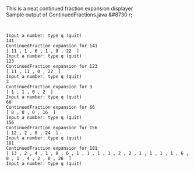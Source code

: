 This is a neat continued fraction expansion displayer
<br>
Sample output of  ContinuedFractions.java 
&#8730 r; 

<pre>
<code>

Input a number: type q (quit)
141
ContinuedFraction expansion for 141
[ 11 , 1 , 6 , 1 , 0 , 22  ] 
Input a number: type q (quit)
123
ContinuedFraction expansion for 123
[ 11 , 11 , 0 , 22  ] 
Input a number: type q (quit)
3
ContinuedFraction expansion for 3
[ 1 , 1 , 0 , 2  ] 
Input a number: type q (quit)
66
ContinuedFraction expansion for 66
[ 8 , 8 , 0 , 16  ] 
Input a number: type q (quit)
156
ContinuedFraction expansion for 156
[ 12 , 2 , 0 , 24  ] 
Input a number: type q (quit)
181
ContinuedFraction expansion for 181
[ 13 , 2 , 4 , 1 , 8 , 6 , 1 , 1 , 1 , 1 , 2 , 2 , 1 , 1 , 1 , 1 , 6 , 8 , 1 , 4 , 2 , 0 , 26  ] 
Input a number: type q (quit)


</code>
</pre>



